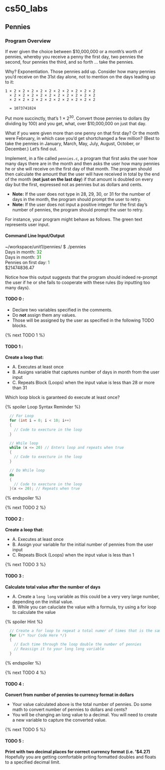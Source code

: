 # cs50_labs
## Pennies

### Program Overview

If ever given the choice between $10,000,000 or a month’s worth of pennies, whereby you receive a penny the first day, two pennies the second, four pennies the third, and so forth … take the pennies. 

Why? Exponentiation. Those pennies add up. Consider how many pennies you’d receive on the 31st day alone, not to mention on the days leading up to it:

```
1 × 2 × 2 × 2 × 2 × 2 × 2 × 2 × 2 × 2 × 2
  × 2 × 2 × 2 × 2 × 2 × 2 × 2 × 2 × 2 × 2
  × 2 × 2 × 2 × 2 × 2 × 2 × 2 × 2 × 2 × 2

  = 1073741824
 ```

Put more succinctly, that’s 1 × 2<sup>30</sup>. Convert those pennies to dollars (by dividing by 100) and you get, what, over $10,000,000 on just that day. 

What if you were given more than one penny on that first day? Or the month were February, in which case you’d get shortchanged a few million? (Best to take the pennies in January, March, May, July, August, October, or December.) Let’s find out.

Implement, in a file called `pennies.c`, a program that first asks the user how many days there are in the month and then asks the user how many pennies he or she will receive on the first day of that month. The program should then calculate the amount that the user will have received in total by the end of the month (**not just on the last day**) if that amount is doubled on every day but the first, expressed not as pennies but as dollars and cents. 

  - **Note:** If the user does not type in 28, 29, 30, or 31 for the number of days in the month, the program should prompt the user to retry. 
  - **Note:** If the user does not input a positive integer for the first day’s number of pennies, the program should prompt the user to retry.

For instance, your program might behave as follows. The green text represents user input.

#### Command Line Input/Output 


~/workspace/unit1/pennies/ $ ./pennies<br />
Days in month: <span style="color: green"> 32 </span><br />
Days in month: <span style="color: green"> 31 </span><br />
Pennies on first day: <span style="color: green"> 1 </span><br />
$21474836.47<br />

Notice how this output suggests that the program should indeed re-prompt the user if he or she fails to cooperate with these rules (by inputting too many days).

#### TODO 0 :

  - Declare two variables specified in the comments. 
  - Do **not** assign them any values. 
  - Those will be assigned by the user as specified in the following TODO blocks. 

{% next TODO 1 %}

#### TODO 1 :
**Create a loop that:**
  - A. Executes at least once
  - B. Assigns variable that captures number of days in month from the user input 
  - C. Repeats Block (Loops) when the input value is less than 28 or more than 31
  
Which loop block is garanteed do execute at least once?

{% spoiler Loop Syntax Reminder %}

```c
  // For Loop
  for (int i = 0; i < 10; i++)
  {
    // Code to execture in the loop 
  }
```

```c
  // While loop 
  while (x <= 20) // Enters loop and repeats when true 
  {
    // Code to execture in the loop 
  }
```

```c
  // Do While loop 
  do 
  {
    // Code to execture in the loop 
  }(x <= 20); // Repeats when true 
```

{% endspoiler %}

{% next TODO 2 %}

#### TODO 2 :
**Create a loop that:**
  - A. Executes at least once
  - B. Assign your variable for the initial number of pennies from the user input 
  - C. Repeats Block (Loops) when the input value is less than 1

{% next TODO 3 %}

#### TODO 3 : 
**Calculate total value after the number of days**
 
  - A. Create a `long long` variable as this could be a very very large number, depending on the initial value.
  - B. While you can caluclate the value with a formula, try using a for loop to calculate the value

{% spoiler Hint %}

```C
  // Create a for loop to repeat a total numer of times that is the same as the number of days in the month 
  for (/* Your Code Here */)
  {
    // Each time through the loop double the number of pennies
    // Reassign it to your long long variable 
  }
```
{% endspoiler %}

{% next TODO 4 %}

#### TODO 4 :
**Convert from number of pennies to currency format in dollars**

  - Your value calculated above is the total number of pennies. Do some math to convert number of pennies to dollars and cents?
  - You will be changing an long value to a decimal. You will need to create a new variable to capture the converted value. 
 
{% next TODO 5 %}

#### TODO 5 :
**Print with two decimal places for correct currency format (i.e. '$4.27)**
Hopefully you are getting comfortable priting formatted doubles and floats to a specified decimal limit. 



